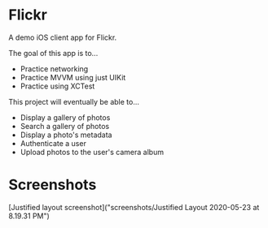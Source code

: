 # Flickr
A demo iOS client app for Flickr.

The goal of this app is to...

- Practice networking
- Practice MVVM using just UIKit
- Practice using XCTest

This project will eventually be able to...

- Display a gallery of photos
- Search a gallery of photos
- Display a photo's metadata
- Authenticate a user
- Upload photos to the user's camera album

# Screenshots

[Justified layout screenshot]("screenshots/Justified Layout 2020-05-23 at 8.19.31 PM")
